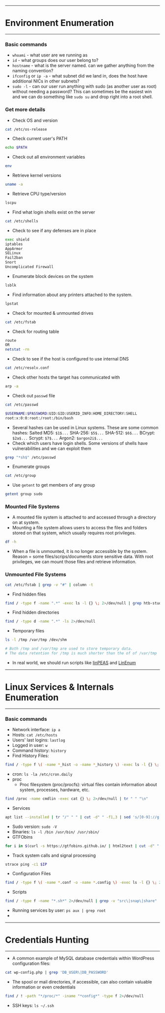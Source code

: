 -----
# Environment Enumeration
-----

### Basic commands
- `whoami` - what user are we running as
- `id` - what groups does our user belong to?
- `hostname` - what is the server named. can we gather anything from the naming convention?
- `ifconfig` or `ip -a` - what subnet did we land in, does the host have additional NICs in other subnets?
- `sudo -l` - can our user run anything with sudo (as another user as root) without needing a password? This can sometimes be the easiest win and we can do something like `sudo su` and drop right into a root shell.

### Get more details
- Check OS and version
```bash
cat /etc/os-release
```
- Check current user's PATH
```bash
echo $PATH
```
- Check out all environment variables
```bash
env
```
- Retrieve kernel versions
```bash
uname -a
```
- Retrieve CPU type/version
```bash
lscpu
```
- Find what login shells exist on the server
```bash
cat /etc/shells
```
- Check to see if any defenses are in place
```bash
exec shield
iptables
AppArmor
SELinux
Fail2ban
Snort
Uncomplicated Firewall
```
- Enumerate block devices on the system
```bash
lsblk
```
- Find information about any printers attached to the system.
```bash
lpstat
```
- Check for mounted & unmounted drives
```bash
cat /etc/fstab
```
- Check for routing table
```bash
route
OR
netstat -rn
```
- Check to see if the host is configured to use internal DNS
```bash
cat /etc/resolv.conf
```
- Check other hosts the target has communicated with
```bash
arp -a
```
- Check out `passwd` file
```bash
cat /etc/passwd

$USERNAME:$PASSWORD:UID:GID:USERID_INFO:HOME_DIRECTORY:SHELL
root:x:0:0:root:/root:/bin/bash
```
- Several hashes can be used in Linux systems. These are some common hashes:
	Salted MD5: `$1$...`
	SHA-256: `$5$...`
	SHA-512: `$6$...`
	BCrypt: `$2a$...`
	Scrypt: `$7$...`
	Argon2: `$argon2i$...`
- Check which users have login shells. Some versions of shells have vulnerabilities and we can exploit them
```bash
grep "*sh$" /etc/passwd
```
- Enumerate groups
```bash
cat /etc/group
```
- Use `getent` to get members of any group
```bash
getent group sudo
```

### Mounted File Systems
- A mounted file system is attached to and accessed through a directory on at system. 
- Mounting a file system allows users to access the files and folders stored on that system, which usually requires root privileges.
```bash
df -h
```
- When a file is unmounted, it is no longer accessible by the system. Reason = some files/scrips/documents store sensitive data. With root privileges, we can mount those files and retrieve information.

### Unmounted File Systems
```bash
cat /etc/fstab | grep -v "#" | column -t
```

- Find hidden files
```bash
find / -type f -name ".*" -exec ls -l {} \; 2>/dev/null | grep htb-student
```
- Find hidden directories
```bash
find / -type d -name ".*" -ls 2>/dev/null
```

- Temporary files
```bash
ls -l /tmp /var/tmp /dev/shm

# Both /tmp and /var/tmp are used to store temporary data. 
# The data retention for /tmp is much shorter than the of of /var/tmp
```

- In real world, we should run scripts like [linPEAS](https://github.com/carlospolop/PEASS-ng/tree/master/linPEAS) and [LinEnum](https://github.com/rebootuser/LinEnum)

-----
# Linux Services & Internals Enumeration
-----

### Basic commands
- Network interface: `ip a`
- Hosts: `cat /etc/hosts`
- Users' last logins: `lastlog`
- Logged in user: `w`
- Command history: `history`
- Find History Files: 
```bash
find / -type f \( -name *_hist -o -name *_history \) -exec ls -l {} \; 2>/dev/nul
```
- cron: `ls -la /etc/cron.daily`
- proc
	- Proc filesystem (proc/procfs): virtual files contain information about system, processes, hardware, etc.
```bash
find /proc -name cmdlin -exec cat {} \; 2>/dev/null | tr " " "\n"
```
- Services
```bash
apt list --installed | tr "/" " " | cut -d" " -f1,3 | sed 's/[0-9]://g' | tee -a installed_pkgs.list
```
- Sudo version: `sudo -V`
- Binaries: `ls -l /bin /usr/bin/ /usr/sbin/`
- GTFObins
```bash
for i in $(curl -s https://gtfobins.github.io/ | html2text | cut -d" " -f1 | sed '/^[[:space:]]*$/d');do if grep -q "$i" installed_pkgs.list;then echo "Check GTFO for: $i";fi;done
```
- Track system calls and signal processing
```bash
strace ping -c1 $IP
```
- Configuration Files
```bash
find / -type f \( -name *.conf -o -name *.config \) -exec ls -l {} \; 2>/dev/null
```

- Scripts
```bash
find / -type f -name "*.sh*" 2>/dev/null | grep -v "src\|snap\|share"
```
- Running services by user: `ps aux | grep root`
- 

-----
# Credentials Hunting
-----
- A common example of MySQL database credentials within WordPress configuration files:
```bash
cat wp-config.php | grep 'DB_USER\|DB_PASSWORD'
```
- The spool or mail directories, if accessible, can also contain valuable information or even credentials
```bash
find / ! -path "*/proc/*" -iname "*config*" -type f 2>/dev/null
```
- SSH keys: `ls ~/.ssh`
